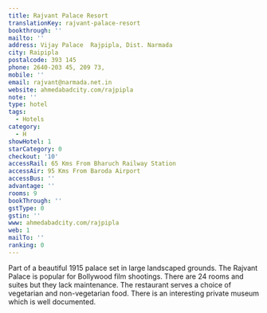```yaml
---
title: Rajvant Palace Resort
translationKey: rajvant-palace-resort
bookthrough: ''
mailto: ''
address: Vijay Palace  Rajpipla, Dist. Narmada
city: Raipipla
postalcode: 393 145
phone: 2640-203 45, 209 73,
mobile: ''
email: rajvant@narmada.net.in
website: ahmedabadcity.com/rajpipla
note: ''
type: hotel
tags:
  - Hotels
category:
  - H
showHotel: 1
starCategory: 0
checkout: '10'
accessRail: 65 Kms From Bharuch Railway Station
accessAir: 95 Kms From Baroda Airport
accessBus: ''
advantage: ''
rooms: 9
bookThrough: ''
gstType: 0
gstin: ''
www: ahmedabadcity.com/rajpipla
web: 1
mailTo: ''
ranking: 0
---
```







Part of a beautiful 1915 palace set in large landscaped grounds. The Rajvant Palace is popular for Bollywood film shootings. There are 24 rooms and suites but they lack maintenance. The restaurant serves a choice of vegetarian and non-vegetarian food. There is an interesting private museum which is well documented.